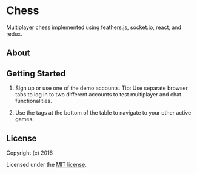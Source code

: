 # Chess

Multiplayer chess implemented using feathers.js, socket.io, react, and redux.

## About


## Getting Started


1. Sign up or use one of the demo accounts.
Tip: Use separate browser tabs to log in to two different accounts to test multiplayer and chat functionalities.

2. Use the tags at the bottom of the table to navigate to your other active games.


## License

Copyright (c) 2016

Licensed under the [MIT license](LICENSE).

